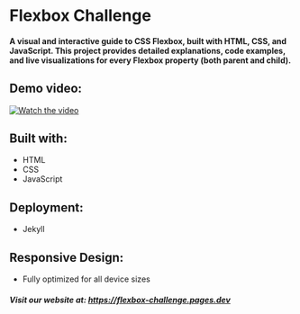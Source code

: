 # Flexbox Challenge

#### A visual and interactive guide to CSS Flexbox, built with HTML, CSS, and JavaScript. This project provides detailed explanations, code examples, and live visualizations for every Flexbox property (both parent and child).

## Demo video:
[![Watch the video](https://img.youtube.com/vi/Pt87s7dPTAY/maxresdefault.jpg)](https://www.youtube.com/watch?v=Pt87s7dPTAY)

## Built with:
- HTML
- CSS
- JavaScript

## Deployment:
- Jekyll

## Responsive Design:
- Fully optimized for all device sizes

##### Visit our website at: https://flexbox-challenge.pages.dev
